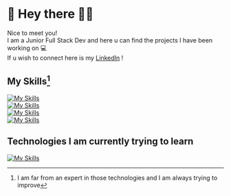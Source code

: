 # 🌸 Hey there 🏳️‍🌈

Nice to meet you!   
I am a Junior Full Stack Dev and here u can find the projects I have been working on 💻  
If u wish to connect here is my [LinkedIn](https://www.linkedin.com/in/lilyplum/) !  

## My Skills[^1]
[![My Skills](https://skillicons.dev/icons?i=vite,react,js,html,css)](https://skillicons.dev)  
[![My Skills](https://skillicons.dev/icons?i=nodejs,express,tailwind,bootstrap,figma)](https://skillicons.dev)  
[![My Skills](https://skillicons.dev/icons?i=java,maven,spring,mongodb,postgres)](https://skillicons.dev)  
[![My Skills](https://skillicons.dev/icons?i=vscode,idea,github,git)](https://skillicons.dev)  

## Technologies I am currently trying to learn
[![My Skills](https://skillicons.dev/icons?i=angular,godot,python,kotlin,gradle)](https://skillicons.dev)  

[^1]:I am far from an expert in those technologies and I am always trying to improve 
